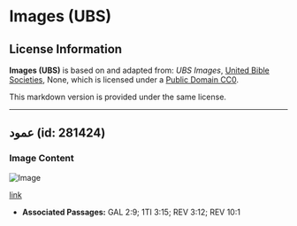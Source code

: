 # Images (UBS)

## License Information

**Images (UBS)** is based on and adapted from: _UBS Images_, [United Bible Societies](https://unitedbiblesocieties.org/), None, which is licensed under a [Public Domain CC0](https://creativecommons.org/public-domain/cc0/).

This markdown version is provided under the same license.



--------------------------------

## عمود (id: 281424)

### Image Content

![Image](https://cdn.aquifer.bible/aquifer-content/resources/Media/WEB-0413_column.jpg)

[link](https://cdn.aquifer.bible/aquifer-content/resources/Media/WEB-0413_column.jpg)

* **Associated Passages:** GAL 2:9; 1TI 3:15; REV 3:12; REV 10:1

